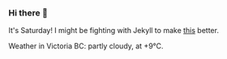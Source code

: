 ### Hi there :wave:

It's Saturday! I might be fighting with Jekyll to make [this](https://swissclubtoronto.ca) better.

Weather in Victoria BC: partly cloudy, at +9°C.
